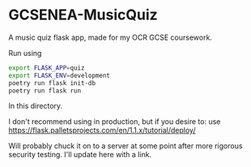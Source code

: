 # GCSENEA-MusicQuiz
A music quiz flask app, made for my OCR GCSE coursework.

Run using
```bash
export FLASK_APP=quiz
export FLASK_ENV=development
poetry run flask init-db
poetry run flask run
```
In this directory.

I don't recommend using in production, but if you desire to: use https://flask.palletsprojects.com/en/1.1.x/tutorial/deploy/

Will probably chuck it on to a server at some point after more rigorous security testing. I'll update here with a link.
